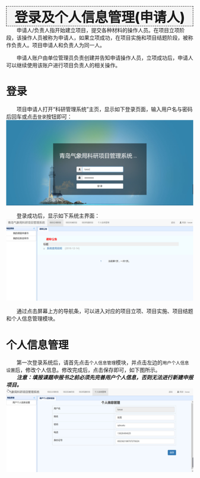 <div style="text-align:center;border:1px dashed   #000; font-size:36px;font-weight:800;background-color:#F5F5F5">
登录及个人信息管理(申请人)
</div>
　　申请人/负责人指开始建立项目，提交各种材料的操作人员。在项目立项阶段，该操作人员被称为申请人，如果立项成功，在项目实施和项目结题阶段，被称作负责人。项目申请人和负责人为同一人。

　　申请人账户由单位管理员负责创建并告知申请操作人员，立项成功后，申请人可以继续使用该账户进行项目负责人的相关操作。

# 登录
　　项目申请人打开“科研管理系统”主页，显示如下登录页面，输入用户名与密码后回车或点击`登录`按钮即可：
![登录界面](../images/requisition/userLogin.jpg)

　　登录成功后，显示如下系统主界面：
![aaa](../images/requisition/userMain.jpg)  

　　通过点击屏幕上方的导航条，可以进入对应的项目立项、项目实施、项目结题和个人信息管理模块。
　　

# 个人信息管理
　　第一次登录系统后，请首先点击`个人信息管理`模块，并点击左边的`用户个人信息设置`后，修改个人信息。修改完成后，点击保存即可，如下图所示。  
　　***注意：填报课题申报书之前必须先完善用户个人信息，否则无法进行新建申报项目。***
![修改用户个人信息](../images/requisition/userManage.jpg)
